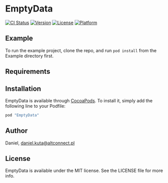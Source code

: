 # EmptyData

[![CI Status](http://img.shields.io/travis/Daniel/EmptyData.svg?style=flat)](https://travis-ci.org/Daniel/EmptyData)
[![Version](https://img.shields.io/cocoapods/v/EmptyData.svg?style=flat)](http://cocoapods.org/pods/EmptyData)
[![License](https://img.shields.io/cocoapods/l/EmptyData.svg?style=flat)](http://cocoapods.org/pods/EmptyData)
[![Platform](https://img.shields.io/cocoapods/p/EmptyData.svg?style=flat)](http://cocoapods.org/pods/EmptyData)

## Example

To run the example project, clone the repo, and run `pod install` from the Example directory first.

## Requirements

## Installation

EmptyData is available through [CocoaPods](http://cocoapods.org). To install
it, simply add the following line to your Podfile:

```ruby
pod "EmptyData"
```

## Author

Daniel, daniel.kuta@altconnect.pl

## License

EmptyData is available under the MIT license. See the LICENSE file for more info.
